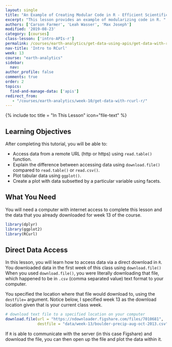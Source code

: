 ```yaml
---
layout: single
title: "An Example of Creating Modular Code in R - Efficient Scientific Programming"
excerpt: "This lesson provides an example of modularizing code in R. "
authors: ['Carson Farmer', 'Leah Wasser', 'Max Joseph']
modified: '2019-08-23'
category: [courses]
class-lesson: ['intro-APIs-r']
permalink: /courses/earth-analytics/get-data-using-apis/get-data-with-rcurl-r/
nav-title: 'Intro to RCurl'
week: 13
course: "earth-analytics"
sidebar:
  nav:
author_profile: false
comments: true
order: 2
topics:
  find-and-manage-data: ['apis']
redirect_from:
   - "/courses/earth-analytics/week-10/get-data-with-rcurl-r/"
---
```


{% include toc title = "In This Lesson" icon="file-text" %}

<div class='notice--success' markdown="1">

## <i class="fa fa-graduation-cap" aria-hidden="true"></i> Learning Objectives

After completing this tutorial, you will be able to:

* Access data from a remote URL (http or https) using `read.table()` function.
* Explain the difference between accessing data using `download.file()` compared to `read.table()` or `read.csv()`.
* Plot tabular data using `ggplot()`.
* Create a plot with data subsetted by a particular variable using facets.

## <i class="fa fa-check-square-o fa-2" aria-hidden="true"></i> What You Need

You will need a computer with internet access to complete this lesson and the
data that you already downloaded for week 13 of the course.

</div>





```r
library(dplyr)
library(ggplot2)
library(RCurl)
```

## Direct Data Access

In this lesson, you will learn how to access data via a direct download in `R`.
You downloaded data in the first week of this class using `download.file()`
When you used `download.file()`, you were literally downloading that file,
which happened to be in `.csv` (comma separated value) text format to your computer.

You specified the location where that file would download to, using the `destfile=`
argument. Notice below, I specified week 13 as the download location given
that is your current class week.


```r
# download text file to a specified location on your computer
download.file(url = "https://ndownloader.figshare.com/files/7010681",
              destfile = "data/week-13/boulder-precip-aug-oct-2013.csv")
```


If `R` is able to communicate with the server (in this case Figshare) and download
the file, you can then open up the file and plot the data within it.


















